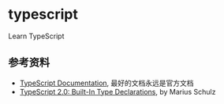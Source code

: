 # typescript
Learn TypeScript

## 参考资料

- [TypeScript Documentation][docs], 最好的文档永远是官方文档
- [TypeScript 2.0: Built-In Type Declarations][type-declarations], by Marius Schulz

[docs]: https://www.typescriptlang.org/docs/home.html
[type-declarations]: https://blog.mariusschulz.com/2016/11/25/typescript-2-0-built-in-type-declarations